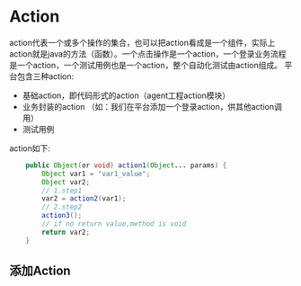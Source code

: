 # Action
action代表一个或多个操作的集合，也可以把action看成是一个组件，实际上action就是java的方法（函数）。一个点击操作是一个action，一个登录业务流程是一个action，一个测试用例也是一个action，整个自动化测试由action组成。
平台包含三种action:
* 基础action，即代码形式的action（agent工程action模块）
* 业务封装的action （如：我们在平台添加一个登录action，供其他action调用）
* 测试用例

action如下:
```java
    public Object(or void) action1(Object... params) {
        Object var1 = "var1_value";
        Object var2;
        // 1.step1
        var2 = action2(var1);
        // 2.step2
        action3();
        // if no return value,method is void
        return var2;
    }
```

## 添加Action
